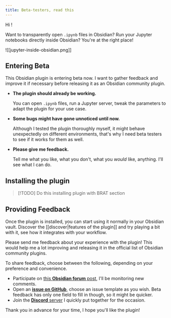 ```yaml
---
title: Beta-testers, read this
---
```

Hi !

Want to transparently open `.ipynb` files in Obsidian? Run your Jupyter notebooks directly inside Obsidian? You're at the right place!

![[jupyter-inside-obsidian.png]]

## Entering Beta

This Obsidian plugin is entering beta now. I want to gather feedback and improve it if necessary before releasing it as an Obsidian community plugin.

- **The plugin should already be working.**
  
  You can open `.ipynb` files, run a Jupyter server, tweak the parameters to adapt the plugin for your use case.
- **Some bugs might have gone unnoticed until now.**
  
  Although I tested the plugin thoroughly myself, it might behave unexpectedly on different environments, that's why I need beta testers to see if it works for them as well.
- **Please give me feedback.**
  
  Tell me what you like, what you don't, what you *would* like, anything. I'll see what I can do.

## Installing the plugin

> [!TODO] Do this installing plugin with BRAT section
## Providing Feedback

Once the plugin is installed, you can start using it normally in your Obsidian vault. Discover the [[discover|features of the plugin]] and try playing a bit with it, see how it integrates with your workflow.

Please send me feedback about your experience with the plugin! This would help me a lot improving and releasing it in the official list of Obsidian community plugins.

To share feedback, choose between the following, depending on your preference and convenience.

- Participate on [this **Obsidian forum** post](https://forum.obsidian.md/t/jupyter-notebook-integration-for-obsidian/4951/40), I'll be monitoring new comments.
- Open an [**issue on GitHub**](https://github.com/MaelImhof/obsidian-jupyter/issues), choose an issue template as you wish. Beta feedback has only one field to fill in though, so it might be quicker.
- Join the [**Discord** server](https://discord.gg/KgkwwRJ3mQ) I quickly put together for the occasion.

Thank you in advance for your time, I hope you'll like the plugin!
